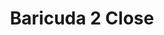 ---
tag: m0129
codes:
- M129
title: Baricuda 2 Close
long: Close the valve for Baricuda paste extruder 2.
notes: Requires `BARICUDA`.
parameters: 
example: 
examples:
- code: M129 ; close valve 2
---